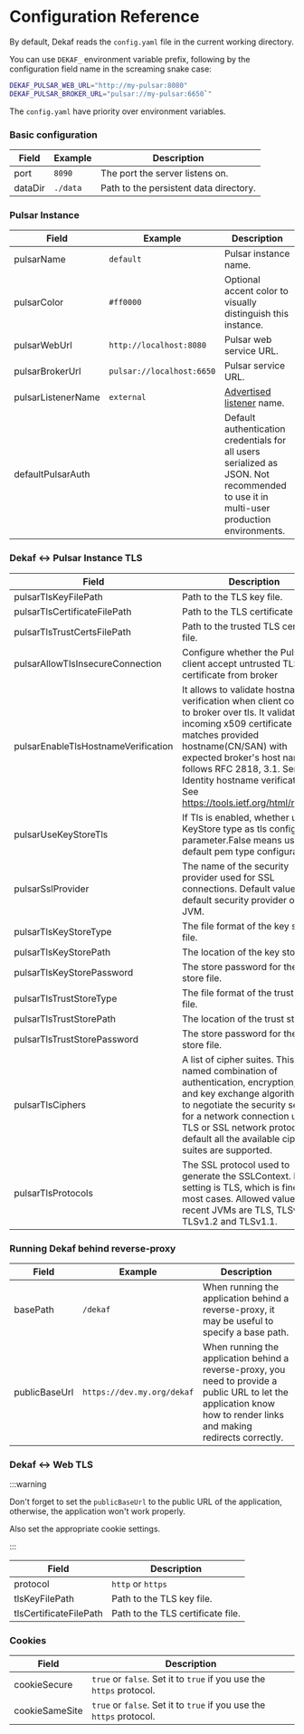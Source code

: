 # Configuration Reference

By default, Dekaf reads the `config.yaml` file in the current working directory.

You can use `DEKAF_` environment variable prefix, following by the configuration field name in the screaming snake case:

```sh
DEKAF_PULSAR_WEB_URL="http://my-pulsar:8080"
DEKAF_PULSAR_BROKER_URL="pulsar://my-pulsar:6650`"
```

The `config.yaml` have priority over environment variables.

### Basic configuration

|Field                           |Example                       |Description                                                                                                                                                                                                                                                                                                                                                               |
|---                                |---                          |---                                                                                                                                                                                                                                                                                                                                                                       |
|port                               |`8090`                         | The port the server listens on.
|dataDir                            |`./data`                         | Path to the persistent data directory.

### Pulsar Instance

|Field                           |Example                       |Description                                                                                                                                                                                                                                                                                                                                                               |
|---                                |---                          |---                                                                                                                                                                                                                                                                                                                                                                       |
|pulsarName                          |`default`                    | Pulsar instance name.                                                                                                                                                                                                                                                                                                    |
|pulsarColor                          |`#ff0000`                    | Optional accent color to visually distinguish this instance.                                                                                                                                                                                                                                                                                                    |
|pulsarWebUrl                          |`http://localhost:8080`                    | Pulsar web service URL.                                                                                                                                                                                                                                                                                                    |
|pulsarBrokerUrl                          |`pulsar://localhost:6650`                    | Pulsar service URL.                                                                                                                                                                                                                                                                                                    |
|pulsarListenerName                     |`external`                                     | [Advertised listener](https://pulsar.apache.org/docs/next/concepts-multiple-advertised-listeners/) name. |
|defaultPulsarAuth||Default authentication credentials for all users serialized as JSON. Not recommended to use it in multi-user production environments.|

### Dekaf &lt;-&gt; Pulsar Instance TLS

|Field                           |Description                                                                                                                                                                                                                                                                                                                                                               |
|---                                |---                                                                                                                                                                                                                                                                                                                                                                       |
|pulsarTlsKeyFilePath               |Path to the TLS key file.                                                                                                                                                                                                                                                                                      |
|pulsarTlsCertificateFilePath       |Path to the TLS certificate file.                                                                                                                                                                                                                                                                              |
|pulsarTlsTrustCertsFilePath        |Path to the trusted TLS certificate file.                                                                                                                                                                                                                                                                      |
|pulsarAllowTlsInsecureConnection   |Configure whether the Pulsar client accept untrusted TLS certificate from broker                                                                                                                                                                                                                              |
|pulsarEnableTlsHostnameVerification |It allows to validate hostname verification when client connects to broker over tls. It validates incoming x509 certificate and matches provided hostname(CN/SAN) with expected broker's host name. It follows RFC 2818, 3.1. Server Identity hostname verification. See https://tools.ietf.org/html/rfc2818|
|pulsarUseKeyStoreTls |If Tls is enabled, whether use KeyStore type as tls configuration parameter.False means use default pem type configuration.|
|pulsarSslProvider |The name of the security provider used for SSL connections. Default value is the default security provider of the JVM.|
|pulsarTlsKeyStoreType|The file format of the key store file.|
|pulsarTlsKeyStorePath|The location of the key store file.|
|pulsarTlsKeyStorePassword|The store password for the key store file.|
|pulsarTlsTrustStoreType|The file format of the trust store file.|
|pulsarTlsTrustStorePath|The location of the trust store file.|
|pulsarTlsTrustStorePassword|The store password for the trust store file.|
|pulsarTlsCiphers|A list of cipher suites. This is a named combination of authentication, encryption, MAC and key exchange algorithm used to negotiate the security settings for a network connection using TLS or SSL network protocol. By default all the available cipher suites are supported.|
|pulsarTlsProtocols|The SSL protocol used to generate the SSLContext. Default setting is TLS, which is fine for most cases. Allowed values in recent JVMs are TLS, TLSv1.3, TLSv1.2 and TLSv1.1.|

### Running Dekaf behind reverse-proxy

|Field                           |Example                      |Description                                                                                                                                                                                                                                                                                                                                                               |
|---                                |---                          |---                                                                                                                                                                                                                                                                                                                                                                       |
|basePath                           | `/dekaf`                    |When running the application behind a reverse-proxy, it may be useful to specify a base path.                                                                                                                                                                                                               |
|publicBaseUrl                      | `https://dev.my.org/dekaf`  |When running the application behind a reverse-proxy, you need to provide a public URL to let the application know how to render links and making redirects correctly.                                                                                                                 |

### Dekaf &lt;-&gt; Web TLS

:::warning

Don't forget to set the `publicBaseUrl` to the public URL of the application, otherwise, the application won't work properly.

Also set the appropriate cookie settings.

:::

|Field                           |Description                                                                                                                                                                                                                                                                                                                                                               |
|---                                |---                                                                                                                                                                                                                                                                                                                                                                       |
|protocol                       | `http` or `https`                                                                                                                                                                                                                                                                                                                                                      |
|tlsKeyFilePath               |Path to the TLS key file.                                                                                                                                                                                                                                                                                      |
|tlsCertificateFilePath       |Path to the TLS certificate file.                                                                                                                                                                                                                                                                              |


### Cookies

|Field                           |Description                                                                                                                                                                                                                                                                                                                                                               |
|---                                |---                                                                                                                                                                                                                                                                                                                                                                       |
|cookieSecure                       | `true` or `false`. Set it to `true` if you use the `https` protocol.                                                                                                                                                                                                                                                                                                                                                      |
|cookieSameSite               | `true` or `false`. Set it to `true` if you use the `https` protocol.                                                                                                                                                                                                                                                                                      |
